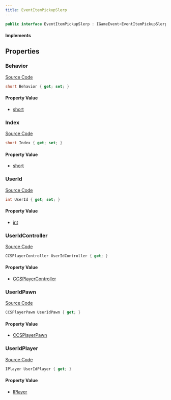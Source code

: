 ```yaml
---
title: EventItemPickupSlerp
---
```


```csharp
public interface EventItemPickupSlerp : IGameEvent<EventItemPickupSlerp>
```

#### Implements

## Properties

### Behavior

[Source Code](https://github.com/swiftly-solution/swiftlys2/blob/beta/managed/src/SwiftlyS2.Generated/GameEvents/Interfaces/EventItemPickupSlerp.cs#L47)

```csharp
short Behavior { get; set; }
```

#### Property Value

- [short](https://learn.microsoft.com/dotnet/api/system.int16)

### Index

[Source Code](https://github.com/swiftly-solution/swiftlys2/blob/beta/managed/src/SwiftlyS2.Generated/GameEvents/Interfaces/EventItemPickupSlerp.cs#L42)

```csharp
short Index { get; set; }
```

#### Property Value

- [short](https://learn.microsoft.com/dotnet/api/system.int16)

### UserId

[Source Code](https://github.com/swiftly-solution/swiftlys2/blob/beta/managed/src/SwiftlyS2.Generated/GameEvents/Interfaces/EventItemPickupSlerp.cs#L37)

```csharp
int UserId { get; set; }
```

#### Property Value

- [int](https://learn.microsoft.com/dotnet/api/system.int32)

### UserIdController

[Source Code](https://github.com/swiftly-solution/swiftlys2/blob/beta/managed/src/SwiftlyS2.Generated/GameEvents/Interfaces/EventItemPickupSlerp.cs#L22)

```csharp
CCSPlayerController UserIdController { get; }
```

#### Property Value

- [CCSPlayerController](/docs/api/shared/schemadefinitions/ccsplayercontroller)

### UserIdPawn

[Source Code](https://github.com/swiftly-solution/swiftlys2/blob/beta/managed/src/SwiftlyS2.Generated/GameEvents/Interfaces/EventItemPickupSlerp.cs#L28)

```csharp
CCSPlayerPawn UserIdPawn { get; }
```

#### Property Value

- [CCSPlayerPawn](/docs/api/shared/schemadefinitions/ccsplayerpawn)

### UserIdPlayer

[Source Code](https://github.com/swiftly-solution/swiftlys2/blob/beta/managed/src/SwiftlyS2.Generated/GameEvents/Interfaces/EventItemPickupSlerp.cs#L31)

```csharp
IPlayer UserIdPlayer { get; }
```

#### Property Value

- [IPlayer](/docs/api/shared/players/iplayer)

